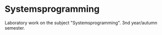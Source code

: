 # Systemsprogramming

Laboratory work on the subject "Systemsprogramming". 3nd year/autumn semester.